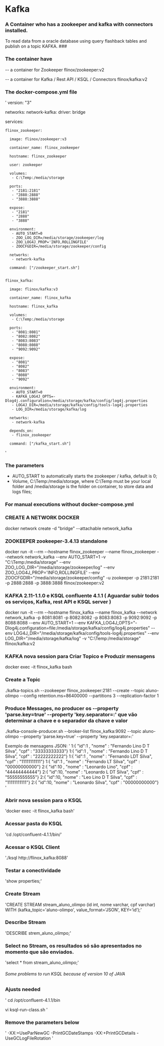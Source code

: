 
# Kafka #

### A Container who has a zookeeper and kafka with connectors installed.
To read data from a oracle database using query flashback tables and publish on a topic KAFKA. ###


### The container have ###

-- a container for Zookeeper
flinox/zookeeper:v2

-- a container for Kafka / Rest API / KSQL / Connectors
flinox/kafka:v2

### The docker-compose.yml file ###

'
version: "3"
      
networks:
  network-kafka:
    driver: bridge
    
services:

    flinox_zookeeper:
      
      image: flinox/zookeeper:v3
      
      container_name: flinox_zookeeper
      
      hostname: flinox_zookeeper
      
      user: zookeeper
      
      volumes:
       - C:\Temp:/media/storage
      
      ports:
       - "2181:2181"
       - "2888:2888"
       - "3888:3888"

      expose:
       - "2181"
       - "2888"
       - "3888"
       
      environment:
       - AUTO_START=0
       - ZOO_LOG_DIR=/media/storage/zookeeper/log
       - ZOO_LOG4J_PROP='INFO,ROLLINGFILE'
       - ZOOCFGDIR=/media/storage/zookeeper/config
       
      networks:
       - network-kafka
      
      command: ["/zookeeper_start.sh"]
      

    flinox_kafka:
      
      image: flinox/kafka:v3

      container_name: flinox_kafka      
      
      hostname: flinox_kafka
      
      volumes:
       - C:\Temp:/media/storage
      
      ports:
       - "8081:8081"
       - "8082:8082"
       - "8083:8083"
       - "8088:8088"       
       - "9092:9092"

      expose:
       - "8081"
       - "8082"
       - "8083"
       - "8088"
       - "9092"
       
      environment:
       - AUTO_START=0
       - KAFKA_LOG4J_OPTS=-Dlog4j.configuration=/media/storage/kafka/config/log4j.properties
       - LOG4J_DIR=/media/storage/kafka/config/tools-log4j.properties
       - LOG_DIR=/media/storage/kafka/log
       
      networks:
       - network-kafka       

      depends_on:
       - flinox_zookeeper   
       
      command: ["/kafka_start.sh"]   
'


### The parameters ### 

- AUTO_START to automatically starts the zookeeper / kafka, default is 0;
- Volume, C:\Temp:/media/storage, where C:\Temp must be your local folder and /media/storage is the folder on container, to store data and logs files;

### For manual executions without docker-compose.yml ###

### CREATE A NETWORK DOCKER ###
docker network create -d "bridge" --attachable network_kafka

### ZOOKEEPER zookeeper-3.4.13 standalone ###
docker run -it --rm --hostname flinox_zookeeper --name flinox_zookeeper --network network_kafka --env AUTO_START=1 -v "C:\Temp:/media/storage" --env ZOO_LOG_DIR="/media/storage/zookeeper/log" --env ZOO_LOG4J_PROP='INFO,ROLLINGFILE' --env ZOOCFGDIR="/media/storage/zookeeper/config" -u zookeeper -p 2181:2181 -p 2888:2888 -p 3888:3888 flinox/zookeeper:v2

### KAFKA 2.11-1.1.0 e KSQL confluente 4.1.1 ( Aguardar subir todos os serviços, Kafka, rest API e KSQL server ) ###
docker run -it --rm --hostname flinox_kafka --name flinox_kafka --network network_kafka -p 8081:8081 -p 8082:8082 -p 8083:8083 -p 9092:9092 -p 8088:8088 --env AUTO_START=1 --env KAFKA_LOG4J_OPTS="-Dlog4j.configuration=file:/media/storage/kafka/config/log4j.properties" --env LOG4J_DIR="/media/storage/kafka/config/tools-log4j.properties" --env LOG_DIR="/media/storage/kafka/log" -v "C:\Temp:/media/storage" flinox/kafka:v2

### KAFKA nova session para Criar Topico e Produzir mensagens ###
docker exec -it flinox_kafka bash

### Create a Topic ###
./kafka-topics.sh --zookeeper flinox_zookeeper:2181 --create --topic aluno-olimpo --config retention.ms=86400000 --partitions 3 --replication-factor 1

### Produce Messages, no producer os --property 'parse.key=true' --property 'key.separator=:' que vão determinar a chave e o separador da chave e valor ###
./kafka-console-producer.sh --broker-list flinox_kafka:9092 --topic aluno-olimpo --property 'parse.key=true' --property 'key.separator=:'

Exemplo de mensagens JSON:
'
1:{ "id":1 , "nome" : "Fernando Lino D T Silva", "cpf" : "33333333333"}
1:{ "id":1 , "nome" : "Fernando Lino D T Silva", "cpf" : "22222222222"}
1:{ "id":1 , "nome" : "Fernando LDT Silva", "cpf" : "11111111111"}
1:{ "id":1 , "nome" : "Fernando LT Silva", "cpf" : "00000000000"}
2:{ "id":10 , "nome" : "Leonardo Lino", "cpf" : "44444444444"}
2:{ "id":10, "nome" : "Leonardo L DT Silva", "cpf" : "55555555555"}
2:{ "id":10, "nome" : "Leo Lino D T Silva", "cpf" : "11111111111"}
2:{ "id":10, "nome" : "Leonardo Silva", "cpf" : "00000000000"}
'

### Abrir nova session para o KSQL ###
'docker exec -it flinox_kafka bash'

### Acessar pasta do KSQL ###
'cd /opt/confluent-4.1.1/bin/'

### Acessar o KSQL Client ###
'./ksql http://flinox_kafka:8088'

### Testar a conectividade ###
'show properties;'
 
### Create Stream ###
'CREATE STREAM stream_aluno_olimpo (id int, nome varchar, cpf varchar) WITH (kafka_topic='aluno-olimpo', value_format='JSON', KEY=’id’);'

### Describe Stream ###
'DESCRIBE strem_aluno_olimpo;'
 
### Select no Stream, os resultados só são apresentados no momento que são enviados.
'select * from stream_aluno_olimpo;'

###### Some problems to run KSQL because of version 10 of JAVA ######

### Ajusts needed ###
'
cd /opt/confluent-4.1.1/bin

vi ksql-run-class.sh
'

### Remove the parameters below ###
'
-XX:+UseParNewGC
-PrintGCDateStamps
-XX:+PrintGCDetails
-UseGCLogFileRotation
'
